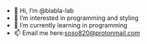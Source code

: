 - 👋 Hi, I’m @blabla-lab
- 👀 I’m interested in programming and styling 
- 🌱 I’m currently learning in programming
- 📫 Email me here:soso820@protonmail.com

<!---
blabla-lab/blabla-lab is a ✨ special ✨ repository because its `README.md` (this file) appears on your GitHub profile.
You can click the Preview link to take a look at your changes.
--->
